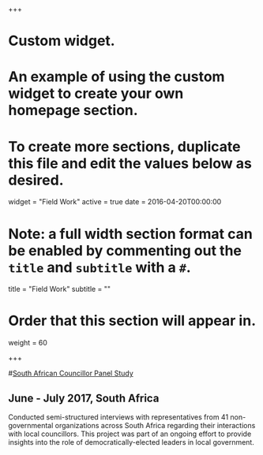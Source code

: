 +++
# Custom widget.
# An example of using the custom widget to create your own homepage section.
# To create more sections, duplicate this file and edit the values below as desired.
widget = "Field Work"
active = true
date = 2016-04-20T00:00:00

# Note: a full width section format can be enabled by commenting out the `title` and `subtitle` with a `#`.
title = "Field Work"
subtitle = ""

# Order that this section will appear in.
weight = 60

+++

#[South African Councillor Panel Study](https://sacopsmit.org/)
## June - July 2017, South Africa
Conducted semi-structured interviews with representatives from 41 non-governmental organizations across South Africa regarding their interactions with local councillors. This project was part of an ongoing effort to provide insights into the role of democratically-elected leaders in local government.
